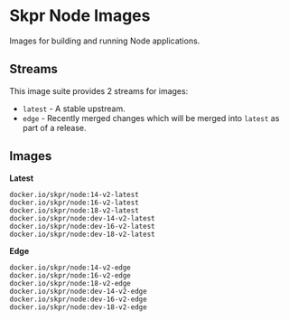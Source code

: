 Skpr Node Images
================

Images for building and running Node applications.

## Streams

This image suite provides 2 streams for images:

* `latest` - A stable upstream.
* `edge` - Recently merged changes which will be merged into `latest` as part of a release.

## Images

**Latest**

```
docker.io/skpr/node:14-v2-latest
docker.io/skpr/node:16-v2-latest
docker.io/skpr/node:18-v2-latest
docker.io/skpr/node:dev-14-v2-latest
docker.io/skpr/node:dev-16-v2-latest
docker.io/skpr/node:dev-18-v2-latest
```

**Edge**

```
docker.io/skpr/node:14-v2-edge
docker.io/skpr/node:16-v2-edge
docker.io/skpr/node:18-v2-edge
docker.io/skpr/node:dev-14-v2-edge
docker.io/skpr/node:dev-16-v2-edge
docker.io/skpr/node:dev-18-v2-edge
```
